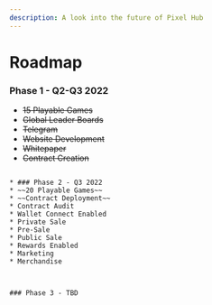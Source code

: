 ```yaml
---
description: A look into the future of Pixel Hub
---
```


# Roadmap

### Phase 1 - Q2-Q3 2022&#x20;

* ~~15 Playable Games~~&#x20;
* ~~Global Leader Boards~~&#x20;
* ~~Telegram~~
* ~~Website Development~~
* ~~Whitepaper~~
* ~~Contract Creation~~

~~~~

* ### Phase 2 - Q3 2022
* ~~20 Playable Games~~
* ~~Contract Deployment~~
* Contract Audit
* Wallet Connect Enabled
* Private Sale
* Pre-Sale
* Public Sale
* Rewards Enabled
* Marketing
* Merchandise



### Phase 3 - TBD
